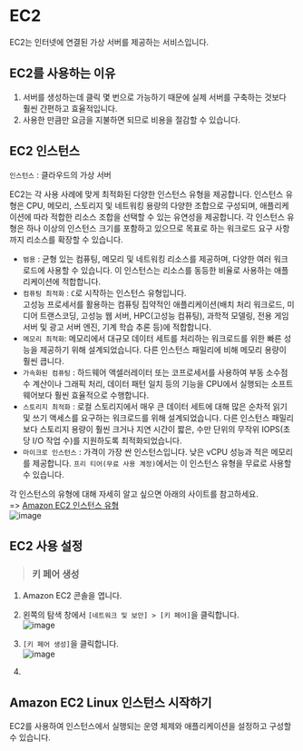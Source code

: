 # EC2

EC2는 인터넷에 연결된 가상 서버를 제공하는 서비스입니다.

## EC2를 사용하는 이유

1. 서버를 생성하는데 클릭 몇 번으로 가능하기 때문에 실제 서버를 구축하는 것보다 훨씬 간편하고 효율적입니다.
2. 사용한 만큼만 요금을 지불하면 되므로 비용을 절감할 수 있습니다.

## EC2 인스턴스

`인스턴스` : 클라우드의 가상 서버

EC2는 각 사용 사례에 맞게 최적화된 다양한 인스턴스 유형을 제공합니다. 
인스턴스 유형은 CPU, 메모리, 스토리지 및 네트워킹 용량의 다양한 조합으로 구성되며, 애플리케이션에 따라 적합한 리소스 조합을 선택할 수 있는 유연성을 제공합니다. 
각 인스턴스 유형은 하나 이상의 인스턴스 크기를 포함하고 있으므로 목표로 하는 워크로드 요구 사항까지 리소스를 확장할 수 있습니다.

* `범용` : 균형 있는 컴퓨팅, 메모리 및 네트워킹 리소스를 제공하며, 다양한 여러 워크로드에 사용할 수 있습니다. 이 인스턴스는 리소스를 동등한 비율로 사용하는 애플리케이션에 적합합니다. 
* `컴퓨팅 최적화` : `C`로 시작하는 인스턴스 유형입니다.   
고성능 프로세서를 활용하는 컴퓨팅 집약적인 애플리케이션(배치 처리 워크로드, 미디어 트랜스코딩, 고성능 웹 서버, HPC(고성능 컴퓨팅), 
과학적 모델링, 전용 게임 서버 및 광고 서버 엔진, 기계 학습 추론 등)에 적합합니다.
* `메모리 최적화`: 메모리에서 대규모 데이터 세트를 처리하는 워크로드를 위한 빠른 성능을 제공하기 위해 설계되었습니다. 다른 인스턴스 패밀리에 비해 메모리 용량이 훨씬 큽니다.
* `가속화된 컴퓨팅` : 하드웨어 액셀러레이터 또는 코프로세서를 사용하여 부동 소수점 수 계산이나 그래픽 처리, 데이터 패턴 일치 등의 기능을 
CPU에서 실행되는 소프트웨어보다 훨씬 효율적으로 수행합니다.
* `스토리지 최적화` : 로컬 스토리지에서 매우 큰 데이터 세트에 대해 많은 순차적 읽기 및 쓰기 액세스를 요구하는 워크로드를 위해 설계되었습니다.
다른 인스턴스 패밀리보다 스토리지 용량이 훨씬 크거나 지연 시간이 짧은, 수만 단위의 무작위 IOPS(초당 I/O 작업 수)를 지원하도록 최적화되었습니다.
* `마이크로 인스턴스` : 가격이 가장 싼 인스턴스입니다. 낮은 vCPU 성능과 적은 메모리를 제공합니다. `프리 티어(무료 사용 계정)`에서는 이 인스턴스 유형을 무료로 사용할 수 있습니다.

각 인스턴스의 유형에 대해 자세히 알고 싶으면 아래의 사이트를 참고하세요.   
=> [Amazon EC2 인스턴스 유형](https://aws.amazon.com/ko/ec2/instance-types/)   
![image](https://user-images.githubusercontent.com/43658658/145002923-52898f8b-81a7-4221-bdc5-22e47eb2c79d.png)

## EC2 사용 설정

> <h3>키 페어 생성</h3>

1. Amazon EC2 콘솔을 엽니다.
2. 왼쪽의 탐색 창에서 `[네트워크 및 보안] > [키 페어]`을 클릭합니다.   
![image](https://user-images.githubusercontent.com/43658658/145006173-1ce887ca-003f-4951-8544-2754f27d49b6.png)

3. `[키 페어 생성]`을 클릭합니다.   
![image](https://user-images.githubusercontent.com/43658658/145006347-bca22ef8-520b-4e1f-b25b-de2ca8d39352.png)

4. 



## Amazon EC2 Linux 인스턴스 시작하기

EC2를 사용하여 인스턴스에서 실행되는 운영 체제와 애플리케이션을 설정하고 구성할 수 있습니다.



